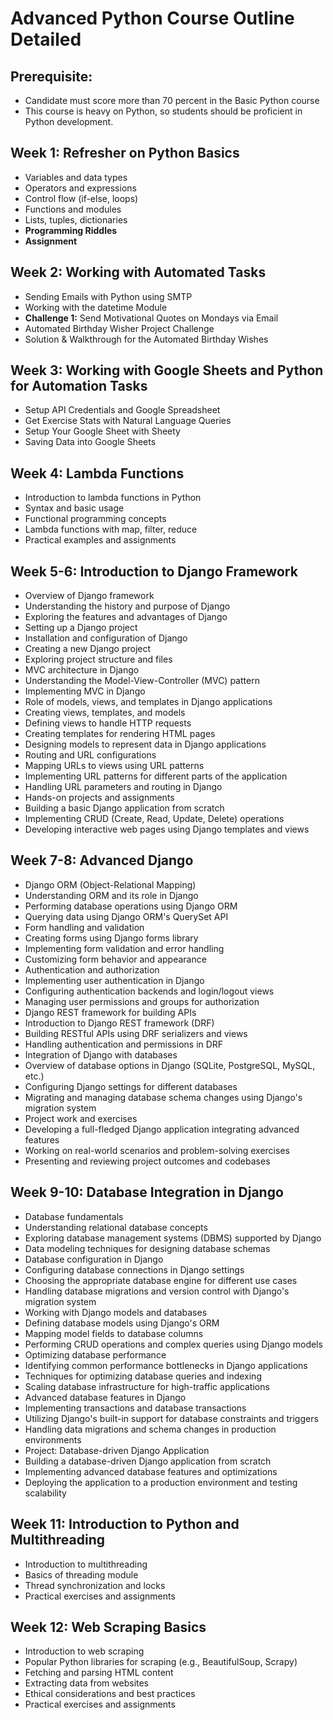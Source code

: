 # Advanced Python Course Outline Detailed

## Prerequisite:

- Candidate must score more than 70 percent in the Basic Python course
- This course is heavy on Python, so students should be proficient in Python development.

## Week 1: Refresher on Python Basics

- Variables and data types
- Operators and expressions
- Control flow (if-else, loops)
- Functions and modules
- Lists, tuples, dictionaries
- **Programming Riddles**
- **Assignment**

## Week 2: Working with Automated Tasks

- Sending Emails with Python using SMTP
- Working with the datetime Module
- **Challenge 1:** Send Motivational Quotes on Mondays via Email
- Automated Birthday Wisher Project Challenge
- Solution & Walkthrough for the Automated Birthday Wishes

## Week 3: Working with Google Sheets and Python for Automation Tasks

- Setup API Credentials and Google Spreadsheet
- Get Exercise Stats with Natural Language Queries
- Setup Your Google Sheet with Sheety
- Saving Data into Google Sheets

## Week 4: Lambda Functions

- Introduction to lambda functions in Python
- Syntax and basic usage
- Functional programming concepts
- Lambda functions with map, filter, reduce
- Practical examples and assignments

## Week 5-6: Introduction to Django Framework

- Overview of Django framework
- Understanding the history and purpose of Django
- Exploring the features and advantages of Django
- Setting up a Django project
- Installation and configuration of Django
- Creating a new Django project
- Exploring project structure and files
- MVC architecture in Django
- Understanding the Model-View-Controller (MVC) pattern
- Implementing MVC in Django
- Role of models, views, and templates in Django applications
- Creating views, templates, and models
- Defining views to handle HTTP requests
- Creating templates for rendering HTML pages
- Designing models to represent data in Django applications
- Routing and URL configurations
- Mapping URLs to views using URL patterns
- Implementing URL patterns for different parts of the application
- Handling URL parameters and routing in Django
- Hands-on projects and assignments
- Building a basic Django application from scratch
- Implementing CRUD (Create, Read, Update, Delete) operations
- Developing interactive web pages using Django templates and views

## Week 7-8: Advanced Django

- Django ORM (Object-Relational Mapping)
- Understanding ORM and its role in Django
- Performing database operations using Django ORM
- Querying data using Django ORM's QuerySet API
- Form handling and validation
- Creating forms using Django forms library
- Implementing form validation and error handling
- Customizing form behavior and appearance
- Authentication and authorization
- Implementing user authentication in Django
- Configuring authentication backends and login/logout views
- Managing user permissions and groups for authorization
- Django REST framework for building APIs
- Introduction to Django REST framework (DRF)
- Building RESTful APIs using DRF serializers and views
- Handling authentication and permissions in DRF
- Integration of Django with databases
- Overview of database options in Django (SQLite, PostgreSQL, MySQL, etc.)
- Configuring Django settings for different databases
- Migrating and managing database schema changes using Django's migration system
- Project work and exercises
- Developing a full-fledged Django application integrating advanced features
- Working on real-world scenarios and problem-solving exercises
- Presenting and reviewing project outcomes and codebases

## Week 9-10: Database Integration in Django

- Database fundamentals
- Understanding relational database concepts
- Exploring database management systems (DBMS) supported by Django
- Data modeling techniques for designing database schemas
- Database configuration in Django
- Configuring database connections in Django settings
- Choosing the appropriate database engine for different use cases
- Handling database migrations and version control with Django's migration system
- Working with Django models and databases
- Defining database models using Django's ORM
- Mapping model fields to database columns
- Performing CRUD operations and complex queries using Django models
- Optimizing database performance
- Identifying common performance bottlenecks in Django applications
- Techniques for optimizing database queries and indexing
- Scaling database infrastructure for high-traffic applications
- Advanced database features in Django
- Implementing transactions and database transactions
- Utilizing Django's built-in support for database constraints and triggers
- Handling data migrations and schema changes in production environments
- Project: Database-driven Django Application
- Building a database-driven Django application from scratch
- Implementing advanced database features and optimizations
- Deploying the application to a production environment and testing scalability

## Week 11: Introduction to Python and Multithreading

- Introduction to multithreading
- Basics of threading module
- Thread synchronization and locks
- Practical exercises and assignments

## Week 12: Web Scraping Basics

- Introduction to web scraping
- Popular Python libraries for scraping (e.g., BeautifulSoup, Scrapy)
- Fetching and parsing HTML content
- Extracting data from websites
- Ethical considerations and best practices
- Practical exercises and assignments
